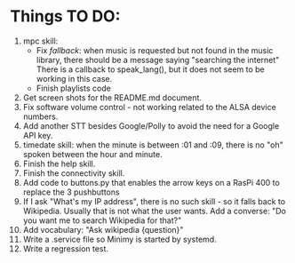 # Things TO DO:

1. mpc skill:
    - Fix *fallback*: when music is requested but not found in the music library, there should be a message saying "searching the internet" There is a callback to speak_lang(), but it does not seem to be working in this case.
    - Finish playlists code
1. Get screen shots for the README.md document.
1. Fix software volume control - not working related to the ALSA device numbers.
1. Add another STT besides Google/Polly to avoid the need for a Google API key.
1. timedate skill: when the minute is between :01 and :09, there is no "oh" spoken between the hour and minute.
1. Finish the help skill.
1. Finish the connectivity skill.
1. Add code to buttons.py that enables the arrow keys on a RasPi 400 to replace the 3 pushbuttons
1. If I ask "What's my IP address", there is no such skill - so it falls back to Wikipedia.
Usually that is not what the user wants. Add a converse: "Do you want me to search Wikipedia for that?"
1. Add vocabulary: "Ask wikipedia {question}"
1. Write a .service file so Minimy is started by systemd.
1. Write a regression test.

